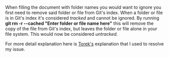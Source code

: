When filling the document with folder names you would want to ignore you first need to remove said folder or file from Git's index.
When a folder or file is in Git's index it's considered *tracked* and cannot be ignored.
By running **git rm -r --cached "Enter folder or file name here"** this will remove the copy of the file from Git's index, but leaves the folder or file alone in your file system. This would now be considered *untracked*.

For more detail explanation here is [Torek's](https://stackoverflow.com/questions/66716064/file-is-not-ignored-despite-adding-it-to-gitignore) explanation that I used to resolve my issue.